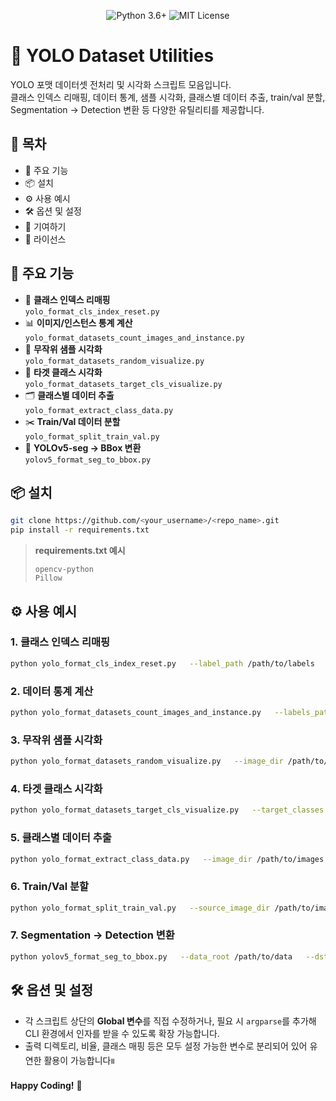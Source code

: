 <p align="center">
  <img src="https://img.shields.io/badge/Python-3.6%2B-blue" alt="Python 3.6+">
  <img src="https://img.shields.io/badge/License-MIT-green" alt="MIT License">
</p>

# 🦾 YOLO Dataset Utilities

YOLO 포맷 데이터셋 전처리 및 시각화 스크립트 모음입니다.  
클래스 인덱스 리매핑, 데이터 통계, 샘플 시각화, 클래스별 데이터 추출, train/val 분할, Segmentation → Detection 변환 등 다양한 유틸리티를 제공합니다.

## 📖 목차
- 🌟 주요 기능  
- 📦 설치  
- ⚙️ 사용 예시  
- 🛠️ 옵션 및 설정  
- 🤝 기여하기  
- 📝 라이선스  

## 🌟 주요 기능
- 🔄 **클래스 인덱스 리매핑**  
  `yolo_format_cls_index_reset.py`  
- 📊 **이미지/인스턴스 통계 계산**  
  `yolo_format_datasets_count_images_and_instance.py`  
- 🎲 **무작위 샘플 시각화**  
  `yolo_format_datasets_random_visualize.py`  
- 🎯 **타겟 클래스 시각화**  
  `yolo_format_datasets_target_cls_visualize.py`  
- 🗂️ **클래스별 데이터 추출**  
  `yolo_format_extract_class_data.py`  
- ✂️ **Train/Val 데이터 분할**  
  `yolo_format_split_train_val.py`  
- 🔄 **YOLOv5-seg → BBox 변환**  
  `yolov5_format_seg_to_bbox.py`  

## 📦 설치

```bash
git clone https://github.com/<your_username>/<repo_name>.git
pip install -r requirements.txt
```

> **requirements.txt 예시**  
> ```
> opencv-python
> Pillow
> ```

## ⚙️ 사용 예시

### 1. 클래스 인덱스 리매핑
```bash
python yolo_format_cls_index_reset.py   --label_path /path/to/labels   --class-mapping-json "{origin_cls_idx:mapping_cls_idx, origin_cls_idx:mapping_cls_idx, ...}"
```

### 2. 데이터 통계 계산
```bash
python yolo_format_datasets_count_images_and_instance.py   --labels_path /path/to/labels
```

### 3. 무작위 샘플 시각화
```bash
python yolo_format_datasets_random_visualize.py   --image_dir /path/to/images   --label_dir /path/to/labels   --output_dir /path/to/output
```

### 4. 타겟 클래스 시각화
```bash
python yolo_format_datasets_target_cls_visualize.py   --target_classes 2,5   --input_image_dir /path/to/images   --input_label_dir /path/to/labels   --output_dir /path/to/output
```

### 5. 클래스별 데이터 추출
```bash
python yolo_format_extract_class_data.py   --image_dir /path/to/images   --label_dir /path/to/labels   --target_cls_ids 1,2   --output_image_dir /path/to/output/images   --output_label_dir /path/to/output/labels
```

### 6. Train/Val 분할
```bash
python yolo_format_split_train_val.py   --source_image_dir /path/to/images   --source_label_dir /path/to/labels   --output_base_dir /path/to/output   --train_ratio 0.8
```

### 7. Segmentation → Detection 변환
```bash
python yolov5_format_seg_to_bbox.py   --data_root /path/to/data   --dst_root /path/to/output   --splits train valid test
```

## 🛠️ 옵션 및 설정
- 각 스크립트 상단의 **Global 변수**를 직접 수정하거나, 필요 시 `argparse`를 추가해 CLI 환경에서 인자를 받을 수 있도록 확장 가능합니다.
- 출력 디렉토리, 비율, 클래스 매핑 등은 모두 설정 가능한 변수로 분리되어 있어 유연한 활용이 가능합니다။





**Happy Coding!** 🎉
